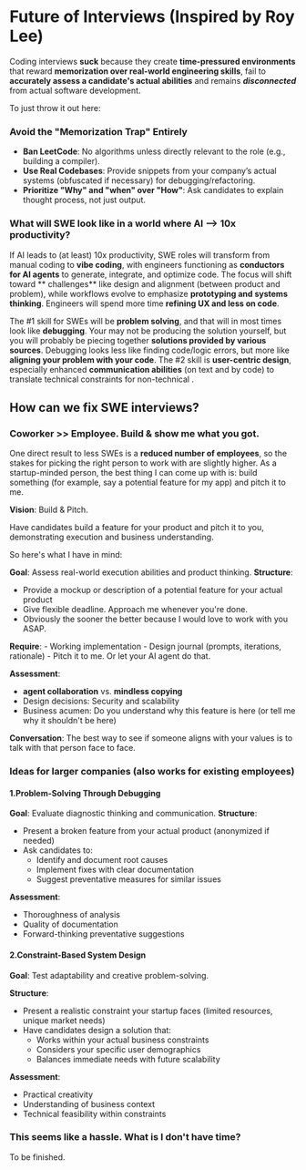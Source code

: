 # Future of Interviews (Inspired by Roy Lee)
Coding interviews **suck** because they create **time-pressured environments** that reward **memorization over real-world engineering skills**, fail to **accurately assess a candidate's actual abilities** and  remains ***disconnected*** from actual software development.

To just throw it out here:

### **Avoid the "Memorization Trap" Entirely**  
- **Ban LeetCode**: No algorithms unless directly relevant to the role (e.g., building a compiler).  
- **Use Real Codebases**: Provide snippets from your company’s actual systems (obfuscated if necessary) for debugging/refactoring.  
- **Prioritize "Why" and "when" over "How"**: Ask candidates to explain thought process, not just output.  

### What will SWE look like in a world where AI --> 10x productivity?
If AI leads to (at least) 10x productivity, SWE roles will transform from manual coding to **vibe coding**, with engineers functioning as **conductors for AI agents** to generate, integrate, and optimize code. The focus will shift toward ** challenges** like design and alignment (between product and problem), while workflows evolve to emphasize **prototyping and systems thinking**. Engineers will spend more time **refining UX and less on code**.


The #1 skill for SWEs will be **problem solving**, and that will in most times look like **debugging**. Your may not be producing the solution yourself, but you will probably be piecing together **solutions provided by various sources**. Debugging looks less like finding code/logic errors, but more like **aligning your problem with your code**. The #2 skill is **user-centric design**, especially enhanced **communication abilities** (on text and by code) to translate technical constraints for non-technical . 


## How can we fix SWE interviews?

### Coworker >> Employee. Build & show me what you got. 
One direct result to less SWEs is a **reduced number of employees**, so the stakes for picking the right person to work with are slightly higher. As a startup-minded person, the best thing I can come up with is: build something (for example, say a potential feature for my app) and pitch it to me. 

**Vision**: Build & Pitch.

Have candidates build a feature for your product and pitch it to you, demonstrating execution and business understanding.

So here's what I have in mind: 

**Goal**: Assess real-world execution abilities and product thinking. 
**Structure**:

-   Provide a mockup or description of a potential feature for your actual product
-   Give flexible deadline. Approach me whenever you're done. 
-  Obviously the sooner the better because I would love to work with you ASAP. 

**Require**:
    -   Working implementation
    -   Design journal (prompts, iterations, rationale)
    -   Pitch it to me. Or let your AI agent do that. 

**Assessment**:
-    **agent collaboration** vs. **mindless copying**
-   Design decisions: Security and scalability
-   Business acumen: Do you understand why this feature is here (or tell me why it shouldn't be here) 

**Conversation**:
The best way to see if someone aligns with your values is to talk with that person face to face. 


### Ideas for larger companies (also works for existing employees) 


####  1.Problem-Solving Through Debugging

**Goal**: Evaluate diagnostic thinking and communication. 
**Structure**:

-   Present a broken feature from your actual product (anonymized if needed)
-   Ask candidates to:
    -   Identify and document root causes
    -   Implement fixes with clear documentation
    -   Suggest preventative measures for similar issues

 **Assessment**:
-   Thoroughness of analysis
-   Quality of documentation
-   Forward-thinking preventative suggestions

#### 2.Constraint-Based System Design

**Goal**: Test adaptability and creative problem-solving.

 **Structure**:

-   Present a realistic constraint your startup faces (limited resources, unique market needs)
-   Have candidates design a solution that:
    -   Works within your actual business constraints
    -   Considers your specific user demographics
    -   Balances immediate needs with future scalability

 **Assessment**:
-   Practical creativity
-   Understanding of business context
-   Technical feasibility within constraints


### This seems like a hassle. What is I don't have time? 


To be finished. 